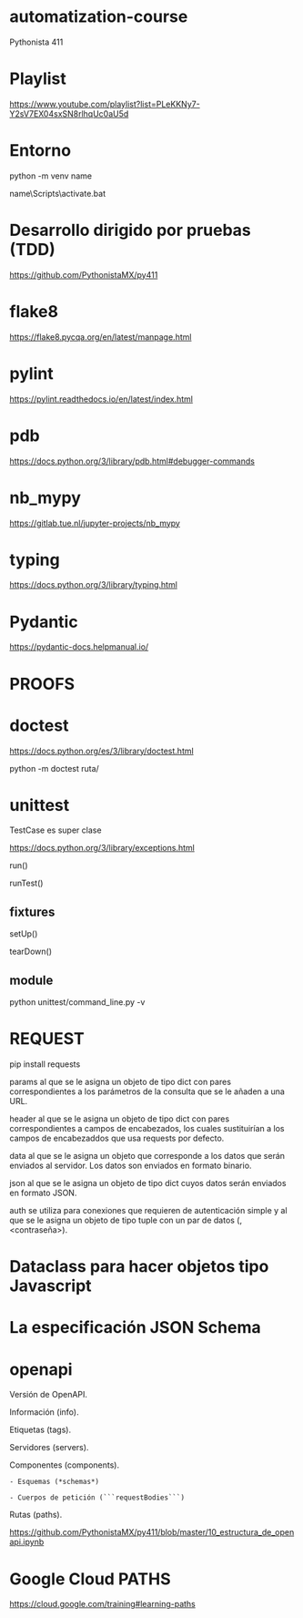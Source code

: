 # automatization-course
Pythonista 411

# Playlist 

https://www.youtube.com/playlist?list=PLeKKNy7-Y2sV7EX04sxSN8rlhqUc0aU5d

# Entorno

python -m venv name

name\Scripts\activate.bat

# Desarrollo dirigido por pruebas (TDD)

https://github.com/PythonistaMX/py411

# flake8 

https://flake8.pycqa.org/en/latest/manpage.html

# pylint 

https://pylint.readthedocs.io/en/latest/index.html

# pdb

https://docs.python.org/3/library/pdb.html#debugger-commands

# nb_mypy

https://gitlab.tue.nl/jupyter-projects/nb_mypy

# typing

https://docs.python.org/3/library/typing.html

# Pydantic

https://pydantic-docs.helpmanual.io/

# PROOFS

# doctest 

https://docs.python.org/es/3/library/doctest.html

python -m doctest ruta/

# unittest

TestCase es super clase

https://docs.python.org/3/library/exceptions.html

run() 

runTest()

## fixtures

setUp()

tearDown()

## module

python unittest/command_line.py -v

# REQUEST 

pip install requests

params al que se le asigna un objeto de tipo dict con pares correspondientes a los parámetros de la consulta que se le añaden a una URL.

header al que se le asigna un objeto de tipo dict con pares correspondientes a campos de encabezados, los cuales sustituirían a los campos de encabezaddos que usa requests por defecto.

data al que se le asigna un objeto que corresponde a los datos que serán enviados al servidor. Los datos son enviados en formato binario.

json al que se le asigna un objeto de tipo dict cuyos datos serán enviados en formato JSON.

auth se utiliza para conexiones que requieren de autenticación simple y al que se le asigna un objeto de tipo tuple con un par de datos (<usuario>, <contraseña>).

# Dataclass para hacer objetos tipo Javascript

# La especificación JSON Schema

# openapi

Versión de OpenAPI.

Información (info).

Etiquetas (tags).

Servidores (servers).

Componentes (components).

    - Esquemas (*schemas*)

    - Cuerpos de petición (```requestBodies```)

Rutas (paths).

https://github.com/PythonistaMX/py411/blob/master/10_estructura_de_openapi.ipynb


# Google Cloud PATHS

https://cloud.google.com/training#learning-paths
